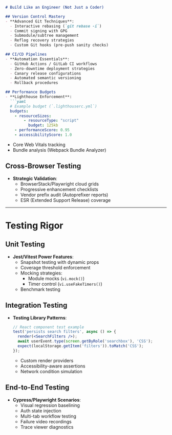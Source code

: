 
```markdown
# Build Like an Engineer (Not Just a Coder)

## Version Control Mastery
- **Advanced Git Techniques**:
  - Interactive rebasing (`git rebase -i`)
  - Commit signing with GPG
  - Submodule/subtree management
  - Reflog recovery strategies
  - Custom Git hooks (pre-push sanity checks)

## CI/CD Pipelines
- **Automation Essentials**:
  - GitHub Actions / GitLab CI workflows
  - Zero-downtime deployment strategies
  - Canary release configurations
  - Automated semantic versioning
  - Rollback procedures

## Performance Budgets
- **Lighthouse Enforcement**:
  ```yaml
  # Example budget (`.lighthouserc.yml`)
  budgets:
    - resourceSizes:
        - resourceType: "script" 
          budget: 125kb
    - performanceScore: 0.95
    - accessibilityScore: 1.0
  ```
- Core Web Vitals tracking
- Bundle analysis (Webpack Bundle Analyzer)

## Cross-Browser Testing
- **Strategic Validation**:
  - BrowserStack/Playwright cloud grids
  - Progressive enhancement checklists
  - Vendor prefix audit (Autoprefixer reports)
  - ESR (Extended Support Release) coverage

---

# Testing Rigor

## Unit Testing
- **Jest/Vitest Power Features**:
  - Snapshot testing with dynamic props
  - Coverage threshold enforcement
  - Mocking strategies:
    - Module mocks (`vi.mock()`)
    - Timer control (`vi.useFakeTimers()`)
  - Benchmark testing

## Integration Testing
- **Testing Library Patterns**:
  ```jsx
  // React component test example
  test('persists search filters', async () => {
    render(<SearchFilters />);
    await userEvent.type(screen.getByRole('searchbox'), 'CSS');
    expect(localStorage.getItem('filters')).toMatch('CSS');
  });
  ```
  - Custom render providers
  - Accessibility-aware assertions
  - Network condition simulation

## End-to-End Testing
- **Cypress/Playwright Scenarios**:
  - Visual regression baselining
  - Auth state injection
  - Multi-tab workflow testing
  - Failure video recordings
  - Trace viewer diagnostics
```

